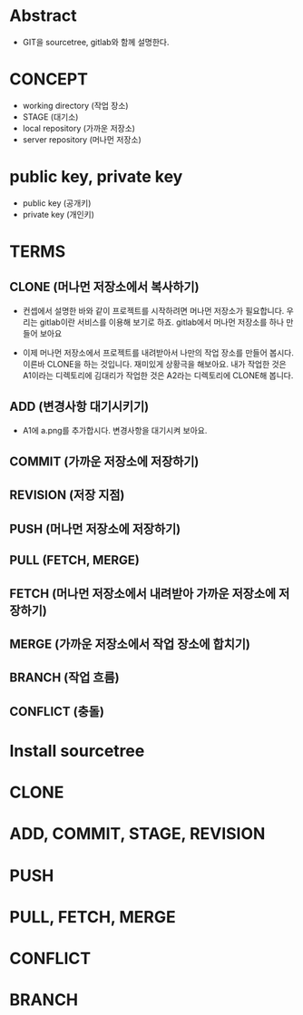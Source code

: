 # Abstract

- GIT을 sourcetree, gitlab와 함께 설명한다.

# CONCEPT

- working directory (작업 장소)
- STAGE (대기소)
- local repository (가까운 저장소)
- server repository (머나먼 저장소)

# public key, private key

- public key (공개키)
- private key (개인키)

# TERMS

## CLONE (머나먼 저장소에서 복사하기)

- 컨셉에서 설명한 바와 같이 프로젝트를 시작하려면 머나먼 저장소가 필요합니다.
  우리는 gitlab이란 서비스를 이용해 보기로 하죠. gitlab에서 머나먼 저장소를
  하나 만들어 보아요

- 이제 머나먼 저장소에서 프로젝트를 내려받아서 나만의 작업 장소를
  만들어 봅시다.  이른바 CLONE을 하는 것입니다. 재미있게 상황극을
  해보아요. 내가 작업한 것은 A1이라는 디렉토리에 김대리가 작업한 것은
  A2라는 디렉토리에 CLONE해 봅니다.

## ADD (변경사항 대기시키기)

- A1에 a.png를 추가합시다. 변경사항을 대기시켜 보아요.

## COMMIT (가까운 저장소에 저장하기)
## REVISION (저장 지점)
## PUSH (머나먼 저장소에 저장하기)
## PULL (FETCH, MERGE)
## FETCH (머나먼 저장소에서 내려받아 가까운 저장소에 저장하기)
## MERGE (가까운 저장소에서 작업 장소에 합치기)
## BRANCH (작업 흐름)
## CONFLICT (충돌)

# Install sourcetree

# CLONE

# ADD, COMMIT, STAGE, REVISION

# PUSH

# PULL, FETCH, MERGE

# CONFLICT

# BRANCH
